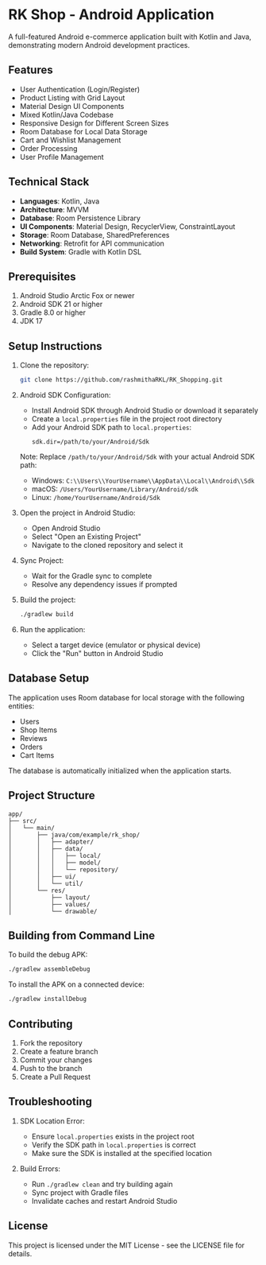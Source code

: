 # RK Shop - Android Application

A full-featured Android e-commerce application built with Kotlin and Java, demonstrating modern Android development practices.

## Features

- User Authentication (Login/Register)
- Product Listing with Grid Layout
- Material Design UI Components
- Mixed Kotlin/Java Codebase
- Responsive Design for Different Screen Sizes
- Room Database for Local Data Storage
- Cart and Wishlist Management
- Order Processing
- User Profile Management

## Technical Stack

- **Languages**: Kotlin, Java
- **Architecture**: MVVM
- **Database**: Room Persistence Library
- **UI Components**: Material Design, RecyclerView, ConstraintLayout
- **Storage**: Room Database, SharedPreferences
- **Networking**: Retrofit for API communication
- **Build System**: Gradle with Kotlin DSL

## Prerequisites

1. Android Studio Arctic Fox or newer
2. Android SDK 21 or higher
3. Gradle 8.0 or higher
4. JDK 17

## Setup Instructions

1. Clone the repository:
   ```bash
   git clone https://github.com/rashmithaRKL/RK_Shopping.git
   ```

2. Android SDK Configuration:
   - Install Android SDK through Android Studio or download it separately
   - Create a `local.properties` file in the project root directory
   - Add your Android SDK path to `local.properties`:
     ```properties
     sdk.dir=/path/to/your/Android/Sdk
     ```
   Note: Replace `/path/to/your/Android/Sdk` with your actual Android SDK path:
   - Windows: `C:\\Users\\YourUsername\\AppData\\Local\\Android\\Sdk`
   - macOS: `/Users/YourUsername/Library/Android/sdk`
   - Linux: `/home/YourUsername/Android/Sdk`

3. Open the project in Android Studio:
   - Open Android Studio
   - Select "Open an Existing Project"
   - Navigate to the cloned repository and select it

4. Sync Project:
   - Wait for the Gradle sync to complete
   - Resolve any dependency issues if prompted

5. Build the project:
   ```bash
   ./gradlew build
   ```

6. Run the application:
   - Select a target device (emulator or physical device)
   - Click the "Run" button in Android Studio

## Database Setup

The application uses Room database for local storage with the following entities:
- Users
- Shop Items
- Reviews
- Orders
- Cart Items

The database is automatically initialized when the application starts.

## Project Structure

```
app/
├── src/
│   └── main/
│       ├── java/com/example/rk_shop/
│       │   ├── adapter/
│       │   ├── data/
│       │   │   ├── local/
│       │   │   ├── model/
│       │   │   └── repository/
│       │   ├── ui/
│       │   └── util/
│       └── res/
│           ├── layout/
│           ├── values/
│           └── drawable/
```

## Building from Command Line

To build the debug APK:
```bash
./gradlew assembleDebug
```

To install the APK on a connected device:
```bash
./gradlew installDebug
```

## Contributing

1. Fork the repository
2. Create a feature branch
3. Commit your changes
4. Push to the branch
5. Create a Pull Request

## Troubleshooting

1. SDK Location Error:
   - Ensure `local.properties` exists in the project root
   - Verify the SDK path in `local.properties` is correct
   - Make sure the SDK is installed at the specified location

2. Build Errors:
   - Run `./gradlew clean` and try building again
   - Sync project with Gradle files
   - Invalidate caches and restart Android Studio

## License

This project is licensed under the MIT License - see the LICENSE file for details.
